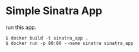 # Simple Sinatra App

run this app.

```
$ docker build -t sinatra_app .
$ docker run -p 80:80 --name sinatra sinatra_app
```
